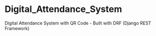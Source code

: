 # Digital_Attendance_System
Digital Attendance System with QR Code - Built with DRF (Django REST Framework)
